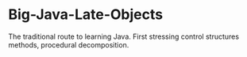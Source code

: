 # Big-Java-Late-Objects
The traditional route to learning Java. First stressing control structures methods, procedural decomposition.
